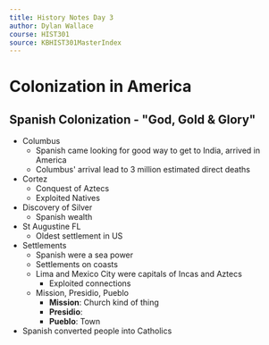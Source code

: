 ```yaml
---
title: History Notes Day 3
author: Dylan Wallace
course: HIST301
source: KBHIST301MasterIndex
---
```


# Colonization in America

## Spanish Colonization - "God, Gold & Glory"
- Columbus
	- Spanish came looking for good way to get to India, arrived in America
	- Columbus' arrival lead to 3 million estimated direct deaths
- Cortez
	- Conquest of Aztecs
	- Exploited Natives
- Discovery of Silver
	- Spanish wealth
- St Augustine FL
	- Oldest settlement in US
- Settlements
	- Spanish were a sea power
	- Settlements on coasts
	- Lima and Mexico City were capitals of Incas and Aztecs
		- Exploited connections
	- Mission, Presidio, Pueblo
		- **Mission**: Church kind of thing
		- **Presidio**: 
		- **Pueblo**: Town
- Spanish converted people into Catholics


# 